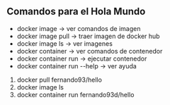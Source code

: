 ## Comandos para el Hola Mundo

* docker image -> ver comandos de imagen
* docker image pull -> traer imagen de docker hub
* docker image ls -> ver imagenes
* docker container -> ver comandos de contenedor
* docker container run -> ejecutar contenedor
* docker container run --help -> ver ayuda

1. docker pull fernando93/hello
2. docker image ls
3. docker container run fernando93d/hello